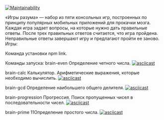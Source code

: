 [![Maintainability](https://api.codeclimate.com/v1/badges/c09caf482459d64ff915/maintainability)](https://codeclimate.com/github/Shakhmurat/frontend-project-lvl1/maintainability)

«Игры разума» — набор из пяти консольных игр, построенных по принципу популярных мобильных приложений для прокачки мозга. Каждая игра задает вопросы, на которые нужно дать правильные ответы. После трех правильных ответов считается, что игра пройдена. Неправильные ответы завершают игру и предлагают пройти ее заново. Игры:

Команда установки npm link.

Команды запуска:
brain-even Определение четного числа.
[![asciicast](https://asciinema.org/a/559688.svg)](https://asciinema.org/a/559688)

brain-calc Калькулятор. Арифметические выражения, которые необходимо вычислить.
[![asciicast](https://asciinema.org/a/559689.svg)](https://asciinema.org/a/559689)

brain-gcd Определение наибольшего общего делителя.
[![asciicast](https://asciinema.org/a/559774.svg)](https://asciinema.org/a/559774)

brain-progression Прогрессия. Поиск пропущенных чисел в последовательности чисел.
[![asciicast](https://asciinema.org/a/561148.svg)](https://asciinema.org/a/561148)

brain-prime 11Определение простого числа.
[![asciicast](https://asciinema.org/a/561160.svg)](https://asciinema.org/a/561160)
